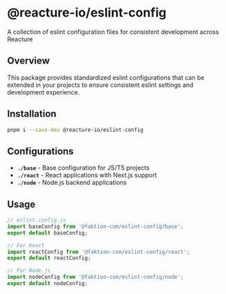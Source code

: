# @reacture-io/eslint-config

A collection of eslint configuration files for consistent development across Reacture

## Overview

This package provides standardized eslint configurations that can be extended in your projects to ensure consistent eslint settings and development experience.

## Installation

```bash
pnpm i --save-dev @reacture-io/eslint-config
```

## Configurations

- **`./base`** - Base configuration for JS/TS projects
- **`./react`** - React applications with Next.js support
- **`./node`** - Node.js backend applications

## Usage

```javascript
// eslint.config.js
import baseConfig from '@faktion-com/eslint-config/base';
export default baseConfig;

// For React
import reactConfig from '@faktion-com/eslint-config/react';
export default reactConfig;

// For Node.js
import nodeConfig from '@faktion-com/eslint-config/node';
export default nodeConfig;
```

